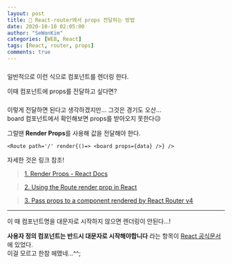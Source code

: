 ```yaml
---
layout: post
title: 👛 React-router에서 props 전달하는 방법
date: 2020-10-10 02:05:00
author: "SeWonKim"
categories: [WEB, React]
tags: [React, router, props]
comments: true
---
```


### <Route path='/' component={board} />

일반적으로 이런 식으로 컴포넌트를 렌더링 한다.

이때 컴포넌트에 props를 전달하고 싶다면?

### <Route path='/' component={board} props={data}/>

이렇게 전달하면 된다고 생각하겠지만... 그것은 경기도 오산...  
board 컴포넌트에서 확인해보면 props를 받아오지 못한다😥

그럴땐 **Render Props**를 사용해 값을 전달해야 한다.

`<Route path='/' render{()=> <board props={data} />} />`

자세한 것은 링크 참조!

> [1. Render Props - React Docs](https://ko.reactjs.org/docs/render-props.html)

> [2. Using the Route render prop in React](https://dev.to/cesareferrari/using-the-route-render-prop-in-react-k5a)

> [3. Pass props to a component rendered by React Router v4](https://ui.dev/react-router-v4-pass-props-to-components/)

---

이 때 컴포넌트명을 대문자로 시작하지 않으면 렌더링이 안된다...!

**사용자 정의 컴포넌트는 반드시 대문자로 시작해야합니다** 라는 항목이 [React 공식문서](https://ko.reactjs.org/docs/jsx-in-depth.html#user-defined-components-must-be-capitalized)에 있었다.  
이걸 모르고 한참 헤맸네...^^;
